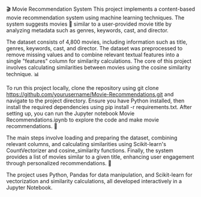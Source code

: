 🎬 Movie Recommendation System
This project implements a content-based movie recommendation system using machine learning techniques. The system suggests movies 🎥 similar to a user-provided movie title by analyzing metadata such as genres, keywords, cast, and director.

The dataset consists of 4,800 movies, including information such as title, genres, keywords, cast, and director. The dataset was preprocessed to remove missing values and to combine relevant textual features into a single "features" column for similarity calculations. The core of this project involves calculating similarities between movies using the cosine similarity technique. 📊

To run this project locally, clone the repository using git clone https://github.com/yourusername/Movie-Recommendations.git and navigate to the project directory. Ensure you have Python installed, then install the required dependencies using pip install -r requirements.txt. After setting up, you can run the Jupyter notebook Movie Recommendations.ipynb to explore the code and make movie recommendations. 🚀

The main steps involve loading and preparing the dataset, combining relevant columns, and calculating similarities using Scikit-learn's CountVectorizer and cosine_similarity functions. Finally, the system provides a list of movies similar to a given title, enhancing user engagement through personalized recommendations. 🎯

The project uses Python, Pandas for data manipulation, and Scikit-learn for vectorization and similarity calculations, all developed interactively in a Jupyter Notebook.
